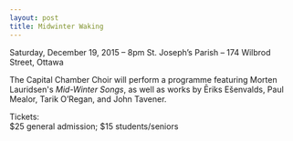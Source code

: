 ```yaml
---
layout: post
title: Midwinter Waking
---
```


Saturday, December 19, 2015 – 8pm
St. Joseph’s Parish – 174 Wilbrod Street, Ottawa       

The Capital Chamber Choir will perform a programme featuring Morten Lauridsen's _Mid-Winter Songs_, as well as works by Ēriks Ešenvalds, Paul Mealor, Tarik O’Regan, and John Tavener.

Tickets:  
$25 general admission; $15 students/seniors